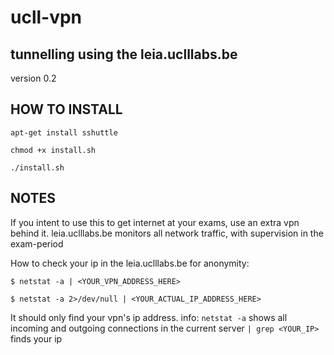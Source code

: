 # ucll-vpn
tunnelling using the leia.uclllabs.be
-----------------------------------------
version 0.2

HOW TO INSTALL
---------------
```
apt-get install sshuttle
```
```
chmod +x install.sh
```
```
./install.sh
```
NOTES
-----------
If you intent to use this to get internet at your exams, use an extra vpn behind it.
leia.uclllabs.be monitors all network traffic, with supervision in the exam-period


How to check your ip in the leia.uclllabs.be for anonymity:
```
$ netstat -a | <YOUR_VPN_ADDRESS_HERE>
```
```
$ netstat -a 2>/dev/null | <YOUR_ACTUAL_IP_ADDRESS_HERE>
```
It should only find your vpn's ip address.
info: 
```netstat -a``` shows all incoming and outgoing connections in the current server
```| grep <YOUR_IP>``` finds your ip    
